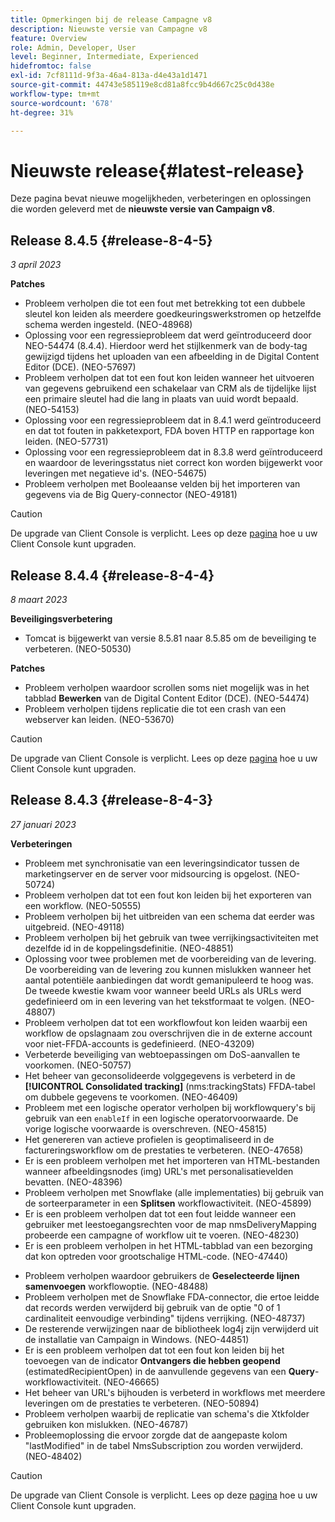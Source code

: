 ```yaml
---
title: Opmerkingen bij de release Campagne v8
description: Nieuwste versie van Campagne v8
feature: Overview
role: Admin, Developer, User
level: Beginner, Intermediate, Experienced
hidefromtoc: false
exl-id: 7cf8111d-9f3a-46a4-813a-d4e43a1d1471
source-git-commit: 44743e585119e8cd81a8fcc9b4d667c25c0d438e
workflow-type: tm+mt
source-wordcount: '678'
ht-degree: 31%

---
```


# Nieuwste release{#latest-release}

Deze pagina bevat nieuwe mogelijkheden, verbeteringen en oplossingen die worden geleverd met de **nieuwste versie van Campaign v8**.

## Release 8.4.5 {#release-8-4-5}

_3 april 2023_

**Patches**

* Probleem verholpen die tot een fout met betrekking tot een dubbele sleutel kon leiden als meerdere goedkeuringswerkstromen op hetzelfde schema werden ingesteld. (NEO-48968)
* Oplossing voor een regressieprobleem dat werd geïntroduceerd door NEO-54474 (8.4.4). Hierdoor werd het stijlkenmerk van de body-tag gewijzigd tijdens het uploaden van een afbeelding in de Digital Content Editor (DCE). (NEO-57697)
* Probleem verholpen dat tot een fout kon leiden wanneer het uitvoeren van gegevens gebruikend een schakelaar van CRM als de tijdelijke lijst een primaire sleutel had die lang in plaats van uuid wordt bepaald. (NEO-54153)
* Oplossing voor een regressieprobleem dat in 8.4.1 werd geïntroduceerd en dat tot fouten in pakketexport, FDA boven HTTP en rapportage kon leiden. (NEO-57731)
* Oplossing voor een regressieprobleem dat in 8.3.8 werd geïntroduceerd en waardoor de leveringsstatus niet correct kon worden bijgewerkt voor leveringen met negatieve id&#39;s. (NEO-54675)
* Probleem verholpen met Booleaanse velden bij het importeren van gegevens via de Big Query-connector (NEO-49181)

>[!CAUTION]
>
> De upgrade van Client Console is verplicht. Lees op deze [pagina](../start/connect.md#upgrade-ac-console) hoe u uw Client Console kunt upgraden.

## Release 8.4.4 {#release-8-4-4}

_8 maart 2023_

**Beveiligingsverbetering**

* Tomcat is bijgewerkt van versie 8.5.81 naar 8.5.85 om de beveiliging te verbeteren. (NEO-50530)

**Patches**

* Probleem verholpen waardoor scrollen soms niet mogelijk was in het tabblad **Bewerken** van de Digital Content Editor (DCE). (NEO-54474)
* Probleem verholpen tijdens replicatie die tot een crash van een webserver kan leiden. (NEO-53670)


>[!CAUTION]
>
> De upgrade van Client Console is verplicht. Lees op deze [pagina](../start/connect.md#upgrade-ac-console) hoe u uw Client Console kunt upgraden.


## Release 8.4.3 {#release-8-4-3}


_27 januari 2023_

**Verbeteringen**

* Probleem met synchronisatie van een leveringsindicator tussen de marketingserver en de server voor midsourcing is opgelost. (NEO-50724) <!--OKKKK-->
* Probleem verholpen dat tot een fout kon leiden bij het exporteren van een workflow. (NEO-50555) <!--OKKKK-->
* Probleem verholpen bij het uitbreiden van een schema dat eerder was uitgebreid. (NEO-49118) <!--OKKKK-->
* Probleem verholpen bij het gebruik van twee verrijkingsactiviteiten met dezelfde id in de koppelingsdefinitie. (NEO-48851)
* Oplossing voor twee problemen met de voorbereiding van de levering. De voorbereiding van de levering zou kunnen mislukken wanneer het aantal potentiële aanbiedingen dat wordt gemanipuleerd te hoog was. De tweede kwestie kwam voor wanneer beeld URLs als URLs werd gedefinieerd om in een levering van het tekstformaat te volgen. (NEO-48807) <!--OKKKK-->
* Probleem verholpen dat tot een workflowfout kon leiden waarbij een workflow de opslagnaam zou overschrijven die in de externe account voor niet-FFDA-accounts is gedefinieerd. (NEO-43209) <!--OKKKK-->
* Verbeterde beveiliging van webtoepassingen om DoS-aanvallen te voorkomen. (NEO-50757) <!--OKKKK-->
* Het beheer van geconsolideerde volggegevens is verbeterd in de **[!UICONTROL Consolidated tracking]** (nms:trackingStats) FFDA-tabel om dubbele gegevens te voorkomen. (NEO-46409)
* Probleem met een logische operator verholpen bij workflowquery&#39;s bij gebruik van een `enableIf` in een logische operatorvoorwaarde. De vorige logische voorwaarde is overschreven. (NEO-45815)  <!--OKKKK-->
* Het genereren van actieve profielen is geoptimaliseerd in de factureringsworkflow om de prestaties te verbeteren. (NEO-47658) <!--OKKKK-->
* Er is een probleem verholpen met het importeren van HTML-bestanden wanneer afbeeldingsnodes (img) URL&#39;s met personalisatievelden bevatten. (NEO-48396)
* Probleem verholpen met Snowflake (alle implementaties) bij gebruik van de sorteerparameter in een **Splitsen** workflowactiviteit. (NEO-45899) <!--OKKKK-->
* Er is een probleem verholpen dat tot een fout leidde wanneer een gebruiker met leestoegangsrechten voor de map nmsDeliveryMapping probeerde een campagne of workflow uit te voeren. (NEO-48230)
* Er is een probleem verholpen in het HTML-tabblad van een bezorging dat kon optreden voor grootschalige HTML-code. (NEO-47440)
<!-- * Fixed an issue which could lead to a "Character set mismatch" error when using certain functions such as `to_nclob` with an Oracle unicode database where NChar was not enabled. (NEO-49361)
* Fixed an issue which prevented users from inserting a Time datatype in a **Data Update** workflow activity on MSSQL. (NEO-47763)-->
* Probleem verholpen waardoor gebruikers de **Geselecteerde lijnen samenvoegen** workflowoptie. (NEO-48488)
* Probleem verholpen met de Snowflake FDA-connector, die ertoe leidde dat records werden verwijderd bij gebruik van de optie &quot;0 of 1 cardinaliteit eenvoudige verbinding&quot; tijdens verrijking. (NEO-48737)
* De resterende verwijzingen naar de bibliotheek log4j zijn verwijderd uit de installatie van Campaign in Windows. (NEO-44851)
* Er is een probleem verholpen dat tot een fout kon leiden bij het toevoegen van de indicator **Ontvangers die hebben geopend** (estimatedRecipientOpen) in de aanvullende gegevens van een **Query**-workflowactiviteit. (NEO-46665)
* Het beheer van URL&#39;s bijhouden is verbeterd in workflows met meerdere leveringen om de prestaties te verbeteren. (NEO-50894) <!--OKKKK-->
* Probleem verholpen waarbij de replicatie van schema&#39;s die Xtkfolder gebruiken kon mislukken. (NEO-46787) <!--OKKKK-->
* Probleemoplossing die ervoor zorgde dat de aangepaste kolom &quot;lastModified&quot; in de tabel NmsSubscription zou worden verwijderd. (NEO-48402)


>[!CAUTION]
>
> De upgrade van Client Console is verplicht. Lees op deze [pagina](../start/connect.md#upgrade-ac-console) hoe u uw Client Console kunt upgraden.
